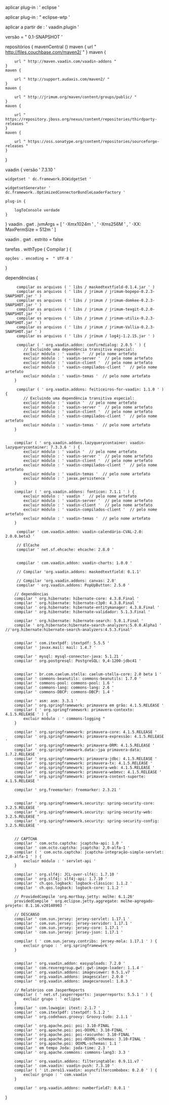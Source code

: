 aplicar plug-in : ' eclipse '

aplicar plug-in : " eclipse-wtp '

aplicar a partir de : ' vaadin.plugin '


versão =  " 0.1-SNAPSHOT '


repositórios {
  	mavenCentral ()
    maven {
        url " http://files.couchbase.com/maven2/ "
    }
    maven {
    	
    	url " http://maven.vaadin.com/vaadin-addons "	
    }
	maven {
		
		url " http://support.audaxis.com/maven2/ "
	}
	maven {
		
		url " http://jrimum.org/maven/content/groups/public/ "
	}
	maven {
	
		url " https://repository.jboss.org/nexus/content/repositories/thirdparty-releases "
	}
	maven {
		
		url " https://oss.sonatype.org/content/repositories/sourceforge-releases "
	}
}
	
vaadin {
    versão ' 7.3.10 '
    
    widgetset ' dc.framework.DCWidgetSet '
    
   	widgetsetGenerator ' dc.framework..OptimizedConnectorBundleLoaderFactory '
   	
    plug-in {
    
        logToConsole verdade
    }
}
vaadin . gwt . jvmArgs = [ ' -Xmx1024m ' , ' -Xms256M ' , ' -XX: MaxPermSize = 512m ' ] 

vaadin . gwt . estrito = false 
 
tarefas . withType ( Compilar ) {

	opções . encoding =  " UTF-8 '
}

dependências {

		 
		 compilar os arquivos ( ' libs / maskedtextfield-0.1.4.jar ' )
		 compilar os arquivos ( ' libs / jrimum / jrimum-bopepo-0.2.3-SNAPSHOT.jar ' )
 		 compilar os arquivos ( ' libs / jrimum / jrimum-domkee-0.2.3-SNAPSHOT.jar ' )
 	     compilar os arquivos ( ' libs / jrimum / jrimum-texgit-0.2.0-SNAPSHOT.jar ' )
 		 compilar os arquivos ( ' libs / jrimum / jrimum-utilix-0.2.3-SNAPSHOT.jar ' )
 		 compilar os arquivos ( ' libs / jrimum / jrimum-Vallia-0.2.3-SNAPSHOT.jar ' )
 		 compilar os arquivos ( ' libs / jrimum / log4j-1.2.15.jar ' )
		  
		 compilar ( ' org.vaadin.addon: confirmdialog: 2.0.5 ' ) {
     		// Excluindo uma dependência transitiva especial:
     		excluir módulo : ' vaadin '  // pelo nome artefato
   			excluir módulo : ' vaadin-server '  // pelo nome artefato
   			excluir módulo : ' vaadin-client '  // pelo nome artefato
   			excluir módulo : ' vaadin-compilados-client '  // pelo nome artefato
   			excluir módulo : ' vaadin-temas '  // pelo nome artefato
   		}
   		
   		 compilar ( ' org.vaadin.addons: feiticeiros-for-vaadin: 1.1.0 ' ) {
     		// Excluindo uma dependência transitiva especial:
     		excluir módulo : ' vaadin '  // pelo nome artefato
   			excluir módulo : ' vaadin-server '  // pelo nome artefato
   			excluir módulo : ' vaadin-client '  // pelo nome artefato
   			excluir módulo : ' vaadin-compilados-client '  // pelo nome artefato
   			excluir módulo : ' vaadin-temas '  // pelo nome artefato
   		}
   		
   		
   		compilar ( ' org.vaadin.addons.lazyquerycontainer: vaadin-lazyquerycontainer: 7.3.3.6 ' ) {
   			excluir módulo : ' vaadin '  // pelo nome artefato
   			excluir módulo : ' vaadin-server '  // pelo nome artefato
   			excluir módulo : ' vaadin-client '  // pelo nome artefato
   			excluir módulo : ' vaadin-compilados-client '  // pelo nome artefato
   			excluir módulo : ' vaadin-temas '  // pelo nome artefato
   			excluir módulo : ' javax.persistence '
   		}
   			
		compilar ( ' org.vaadin.addons: fonticon: 7.1.1 ' ) {
			excluir módulo : ' vaadin '  // pelo nome artefato
   			excluir módulo : ' vaadin-server '  // pelo nome artefato
   			excluir módulo : ' vaadin-client '  // pelo nome artefato
   			excluir módulo : ' vaadin-compilados-client '  // pelo nome artefato
   			excluir módulo : ' vaadin-temas '  // pelo nome artefato
		}
		 
         compilar ' com.vaadin.addon: vaadin-calendário-CVAL-2.0: 2.0.0.beta3 '
         
         // ElCache
         compilar ' net.sf.ehcache: ehcache: 2.8.0 '
         
         
         compilar ' com.vaadin.addon: vaadin-charts: 1.0.0 '
         
         // Compilar 'org.vaadin.addons: maskedtextfield: 0.1.1'
         
         // Compilar 'org.vaadin.addons: canvas: 2.0'
         compilar ' org.vaadin.addons: PopUpButton: 2.5.0 '
        
		// dependências		
		compilar ' org.hibernate: hibernate-core: 4.3.8.Final '
		compilar ' org.hibernate: hibernate-c3p0: 4.3.8.Final '
		compilar ' org.hibernate: hibernate-entitymanager: 4.3.8.Final '
		compilar ' org.hibernate: hibernate-validador: 5.1.3.Final '
		
		compilar ' org.hibernate: hibernate-search: 5.0.1.Final '
		compile ' org.hibernate:hibernate-search-analyzers:5.0.0.Alpha1 ' //'org.hibernate:hibernate-search-analyzers:4.5.3.Final'
		
		
		compilar ' com.itextpdf: itextpdf: 5.5.5 '
		compilar ' javax.mail: mail: 1.4.7 '
		
		compilar ' mysql: mysql-connector-java: 5.1.21 '
		compilar ' org.postgresql: PostgreSQL: 9,4-1200-jdbc41 '
         
		
		compilar ' br.com.caelum.stella: caelum-stella-core: 2.0 beta 1 '
		compilar ' commons-beanutils: commons-beanutils: 1.7.0 '
		compilar ' commons-pool: commons-pool: 1.6 '
		compilar ' commons-lang: commons-lang: 2.6 '
		compilar ' commons-DBCP: commons-DBCP: 1.4 '
						
		compilar ' asm: asm: 3.3.1 '
		compilar ' org.springframework: primavera em grão: 4.1.5.RELEASE '
		compilar ( ' org.springframework: primavera-contexto: 4.1.5.RELEASE ' ) {
			excluir módulo : ' commons-logging "
		}
		
		compilar ' org.springframework: primavera-core: 4.1.5.RELEASE '
		compilar ' org.springframework: primavera-expressão: 4.1.5.RELEASE '
		compilar ' org.springframework: primavera-ORM: 4.1.5.RELEASE '
		compilar ' org.springframework.data:-jpa primavera-data: 1.7.2.RELEASE '
		compilar ' org.springframework: primavera-jdbc: 4.1.5.RELEASE '
		compilar ' org.springframework: primavera-tx: 4.1.5.RELEASE '
		compilar ' org.springframework: primavera-web: 4.1.5.RELEASE '
		compilar ' org.springframework: primavera-webmvc: 4.1.5.RELEASE '
		compilar ' org.springframework: primavera-context-suporte: 4.1.5.RELEASE '
		
		compilar ' org.freemarker: freemarker: 2.3.21 '
		
		
		compilar ' org.springframework.security: spring-security-core: 3.2.5.RELEASE '
		compilar " org.springframework.security: spring-security-web: 3.2.5.RELEASE "
		compilar ' org.springframework.security: spring-security-config: 3.2.5.RELEASE '
		
		
		// CAPTCHA
		compilar ' com.octo.captcha: jcaptcha-api: 1.0 '
	   	compilar ' com.octo.captcha: jcaptcha: 2,0-alfa-1 '	
		compilar ( ' com.octo.captcha: jcaptcha-integração-simple-servlet: 2,0-alfa-1 ' ) {
			excluir módulo : ' servlet-api '
		}
	   
		compilar ' org.slf4j: JCL-over-slf4j: 1.7.10 '
		compilar ' org.slf4j: slf4j-api: 1.7.10 '
		compilar ' ch.qos.logback: logback-clássico: 1.1.2 '
		compilar ' ch.qos.logback: logback-core: 1.1.2 '
		
        // ProvidedCompile 'org.mortbay.jetty: molhe: 6.1.26'
        providedCompile ' org.eclipse.jetty.aggregate: molhe-agregado-projeto: 8.1.16.v20140903 '
        
        // DESCANSO
        compilar ' com.sun.jersey: jersey-servlet: 1.17.1 '
        compilar ' com.sun.jersey: jersey-servidor: 1.17.1 '
        compilar ' com.sun.jersey: jersey-core: 1.17.1 '
        compilar ' com.sun.jersey: jersey-json: 1.17.1 '
        
        compilar ( ' com.sun.jersey.contribs: jersey-mola: 1.17.1 ' ) {
        	excluir grupo : ' org.springframework '
        } 
		
   		
		compilar ' org.vaadin.addon: easyuploads: 7.2.0 '
		compilar ' com.reveregroup.gwt: gwt-image-loader: 1.1.4 '
		compilar ' org.vaadin.addons: imageviewer: 0.5.1.v7 '  
		compilar ' org.vaadin.addons: imagescaler: 2.0.0 '
		compilar ' org.vaadin.addons: imagecarousel: 1.0.3 '
		
		// Relatórios com JasperReports
		compilar ( ' net.sf.jasperreports: jasperreports: 5.5.1 ' ) {
        	excluir grupo : ' eclipse '
        } 
		compilar ' com.lowagie: itext: 2.1.7 '
		compilar ' com.itextpdf: itextpdf: 5.1.2 '
		compilar ' org.codehaus.groovy: Groovy-tudo: 2.1.1 '		
		
		compilar ' org.apache.poi: poi: 3.10-FINAL '
		compilar ' org.apache.poi: poi-OOXML: 3.10-FINAL '
		compilar ' org.apache.poi: poi-rascunho: 3.10-FINAL '
		compilar ' org.apache.poi: poi-OOXML-schemas: 3.10-FINAL '
		compilar ' org.apache.poi: OOXML-schemas: 1.1 '
		compilar ' em tempo Joda: joda-time: 2.3 '
		compilar ' org.apache.commons: commons-lang3: 3.3 '
		
		compilar ' org.vaadin.addons: filteringtable: 0.9.11.v7 '
		compilar ' com.vaadin: vaadin-push: 7.3.10 '
		compilar ( ' it.zero11.vaadin: asyncfiltercombobox: 0.2.0 ' ) {
			excluir grupo : ' com.vaadin '
		}		

		compilar ' org.vaadin.addons: numberfield7: 0.0.1 '
}
